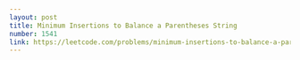 ```yaml
---
layout: post
title: Minimum Insertions to Balance a Parentheses String
number: 1541
link: https://leetcode.com/problems/minimum-insertions-to-balance-a-parentheses-string
---
```

